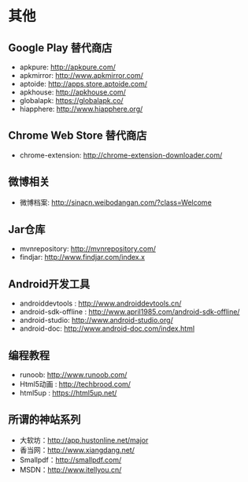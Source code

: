 # 其他

## Google Play 替代商店
+ apkpure: http://apkpure.com/
+ apkmirror: http://www.apkmirror.com/
+ aptoide: http://apps.store.aptoide.com/
+ apkhouse: http://apkhouse.com/
+ globalapk: https://globalapk.co/
+ hiapphere: http://www.hiapphere.org/

## Chrome Web Store 替代商店
+ chrome-extension: http://chrome-extension-downloader.com/

## 微博相关
+ 微博档案: http://sinacn.weibodangan.com/?class=Welcome

## Jar仓库
+ mvnrepository: http://mvnrepository.com/
+ findjar: http://www.findjar.com/index.x


## Android开发工具
+ androiddevtools : http://www.androiddevtools.cn/
+ android-sdk-offline : http://www.april1985.com/android-sdk-offline/
+ android-studio: http://www.android-studio.org/
+ android-doc: http://www.android-doc.com/index.html


## 编程教程
+ runoob: http://www.runoob.com/
+ Html5动画 : http://techbrood.com/
+ html5up : https://html5up.net/

## 所谓的神站系列
+ 大软坊：http://app.hustonline.net/major
+ 香当网：http://www.xiangdang.net/
+ Smallpdf：http://smallpdf.com/
+ MSDN：http://www.itellyou.cn/
